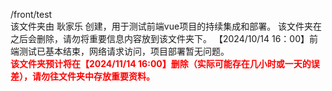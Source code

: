 /front/test  
该文件夹由 耿家乐 创建，用于测试前端vue项目的持续集成和部署。
该文件夹在之后会删除，请勿将重要信息内容放到该文件夹下。
【2024/10/14 16：00】前端测试已基本结束，网络请求访问，项目部署暂无问题。   
**<font color="red">该文件夹预计将在【2024/11/14 16:00】删除（实际可能存在几小时或一天的误差），请勿往文件夹中存放重要资料。</font>**